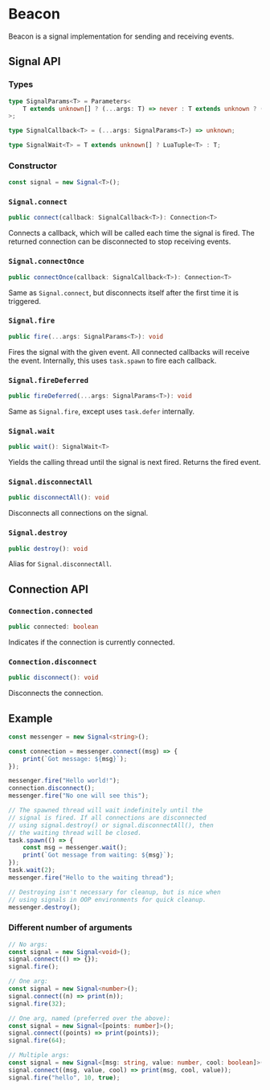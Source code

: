 # Beacon
Beacon is a signal implementation for sending and receiving events.

## Signal API

### Types
```ts
type SignalParams<T> = Parameters<
	T extends unknown[] ? (...args: T) => never : T extends unknown ? (arg: T) => never : () => never
>;

type SignalCallback<T> = (...args: SignalParams<T>) => unknown;

type SignalWait<T> = T extends unknown[] ? LuaTuple<T> : T;
```

### Constructor
```ts
const signal = new Signal<T>();
```

### `Signal.connect`
```ts
public connect(callback: SignalCallback<T>): Connection<T>
```
Connects a callback, which will be called each time the signal is fired. The returned connection can be disconnected to stop receiving events.

### `Signal.connectOnce`
```ts
public connectOnce(callback: SignalCallback<T>): Connection<T>
```
Same as `Signal.connect`, but disconnects itself after the first time it is triggered.

### `Signal.fire`
```ts
public fire(...args: SignalParams<T>): void
```
Fires the signal with the given event. All connected callbacks will receive the event. Internally, this uses `task.spawn` to fire each callback.

### `Signal.fireDeferred`
```ts
public fireDeferred(...args: SignalParams<T>): void
```
Same as `Signal.fire`, except uses `task.defer` internally.

### `Signal.wait`
```ts
public wait(): SignalWait<T>
```
Yields the calling thread until the signal is next fired. Returns the fired event.

### `Signal.disconnectAll`
```ts
public disconnectAll(): void
```
Disconnects all connections on the signal.

### `Signal.destroy`
```ts
public destroy(): void
```
Alias for `Signal.disconnectAll`.

## Connection API

### `Connection.connected`
```ts
public connected: boolean
```
Indicates if the connection is currently connected.

### `Connection.disconnect`
```ts
public disconnect(): void
```
Disconnects the connection.

## Example

```ts
const messenger = new Signal<string>();

const connection = messenger.connect((msg) => {
	print(`Got message: ${msg}`);
});

messenger.fire("Hello world!");
connection.disconnect();
messenger.fire("No one will see this");

// The spawned thread will wait indefinitely until the
// signal is fired. If all connections are disconnected
// using signal.destroy() or signal.disconnectAll(), then
// the waiting thread will be closed.
task.spawn(() => {
	const msg = messenger.wait();
	print(`Got message from waiting: ${msg}`);
});
task.wait(2);
messenger.fire("Hello to the waiting thread");

// Destroying isn't necessary for cleanup, but is nice when
// using signals in OOP environments for quick cleanup.
messenger.destroy();
```

### Different number of arguments

```ts
// No args:
const signal = new Signal<void>();
signal.connect(() => {});
signal.fire();

// One arg:
const signal = new Signal<number>();
signal.connect((n) => print(n));
signal.fire(32);

// One arg, named (preferred over the above):
const signal = new Signal<[points: number]>();
signal.connect((points) => print(points));
signal.fire(64);

// Multiple args:
const signal = new Signal<[msg: string, value: number, cool: boolean]>();
signal.connect((msg, value, cool) => print(msg, cool, value));
signal.fire("hello", 10, true);
```
